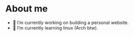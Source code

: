 # About me

- 🔭 I’m currently working on building a personal website.
- 🌱 I’m currently learning linux (Arch btw).
